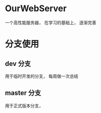 # OurWebServer
一个高性能服务器， 在学习的基础上， 逐渐完善

# 分支使用
## dev 分支
用于临时开发的分支， 每周做一次总结
## master 分支
用于正式版本分支， 
